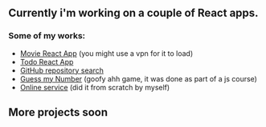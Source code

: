 

## Currently i'm working on a couple of React apps.

### Some of my works: 
<ul>
<li><a href='https://movie-app-chuchalice.vercel.app'>Movie React App</a> (you might use a vpn for it to load)</li>
<li><a href ="https://todo-app-chuchalice.vercel.app">Todo React App</a></li>
<li><a href = 'https://chuchalice.github.io/API-github/'>GitHub repository search</a></li>
<li><a href = 'https://chuchalice.github.io/guessMyNumber/'>Guess my Number</a> (goofy ahh game, it was done as part of a js course)</li>
<li><a href = 'https://chuchalice.github.io/kata_case_webcore/'>Online service</a> (did it from scratch by myself)</li> 
</ul>

## More projects soon


<!--
**chuchalice/chuchalice** is a ✨ _special_ ✨ repository because its `README.md` (this file) appears on your GitHub profile.


-->
